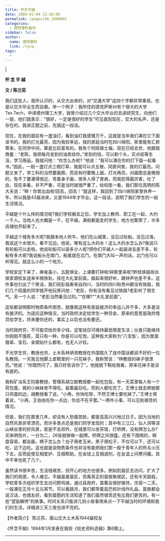 ```yaml
---
title: 怀念平越
date: 2009-01-04 22:56:00
permalink: /pages/bb_1000895
categories: 
  - 唐院春秋备份
sidebar: false
author: 
  name: 唐院春秋
  link: /tycq
tags: 
  - 
---
```


|

**怀 念 平 越**

**文 / 陈兰荪**

我们这批人，我所认识的，从交大出来的，对“交通大学”这四个字都非常重视，也是以交大毕业生而自傲。举一个例子：我所住的德克萨斯州有个很大的大学Tex.Tech，中译德州理工大学，我曾介绍过几个交大毕业的去读研究生，向他们一提，他们就表示：“很好，一定是很好的学生”可见直到现在，交大的名声，还是存在的。我讲正题之前，先插这一段话。

现在，在我的面前有一盏油灯，看到油灯我感慨万千，这就是当年我们凑在它下面读书的。我的灯光最亮，因为我较幸运，我的家庭当时在四川绵阳，家里能有汇款寄来，在同学中间，算是比较富有的。我有个同班唐士福，现在已经去世，他跟我商量：“老陈，我把每月发到的油卖给你。”卖到的钱，可以剃个头，买点纸等生活，学习用品，我就问他：“你怎么办呢?
”他说：“我可以凑在你的灯下面一起看书。”因此，一般一盏灯点三根灯草，我就可以点五根，同房间里，我的灯最亮。问题又来了，学工科的当然要画图，而且有时要晚上画，灯光再亮，对画图总是微弱的，免不了要凑得很近，弯着身子画，很多人得了胃病，而我犯得最厉害，吐了血，现在来看，并不严重，可是当时就很严重了，给校医一看，我们那位高明的陈大夫说：“啊！你胃出血啦!回去，回去！”就这样，我回到了四川绵阳家里休养一年，所以我是43届进来，又是1944年才毕业。这一段话，说明了我们学生的一般生活情况。

平越是个什么样的情况呢?我们学校搬去之后，学生加上教师、职工在一起，大约一千人。当地人也大概是一千，在平越，满街都是走的学生，地方也繁荣了，许多店铺也开起来了。

平越这个城有多大呢?我跟本地人吹牛，他们在山城里，没见过轮船，没见过海，我说这个水很大，看不见边。他说，哪有这么大的水！这么大的水怎么办?我说只有轮船可以走啦。他说轮船可以装多少人呢?把你们平越人一起装进去差不多，轮船有多大呢?我说船头在南门，船尾就在北门，在南门大叫一声的话，北门也可以听得见。就这么小的一个地方。

学校安定下来了，麻雀虽小，五脏俱全，上课要打钟啦!钟那里来呢?黔桂铁路局长侯家源校友送来半根铁轨，挂在大礼堂前面，敲起来很好听，跟钟声也差不多。这件事也引出了个笑话，我们班彭祖寿来自四川，当时的四川和贵州都没有铁路，我们几个捣蛋的同学就开他玩笑问他：“老彭，你有没有看见过铁路?老彭听了很生气。另一个人说：“老彭当然看见过的。”“在哪?”“大礼堂前面”。

这些都说明那时物质条件困苦，就像我这样有家庭接济的幸运儿并不多，大多是没有接济的。为适应这种情况，当时政府决定给学生一种贷金，原来的意思是政府借贷给学生，将来要你还的，事实上以后也没有要还。

当时政府穷，不可能贷给你多少钱，这笔钱仅可维持最低限度生活；伙食只能维持你刚刚不饿死，菜只有一种，你是可以吃饱，这种饭大家称为“八宝饭’，因为里面翡翠、宝石、金钢钻什么都有，也无人计较。

不光学生穷，教授也穷，土木系林炳贤教授在外国耽久了连中国话都说不好的一位名教授。一天我见他脚上皮鞋里的一只花袜子，我称赞说：“林教授的袜子很漂亮。”他说：“你既然问了，我只好告诉你了”。他就脱下鞋给我看，原来花袜子是没有底的。

我和矿冶系王钧豪教授，管理系胡立猷教授都一起吃包饭，有一天菜里每人有一个荷包蛋，我的小妹妹舍不得吃，留着最后吃，而别人都吃完了。王博士就去修她那只鸡蛋的边，胡教授看了说，“小再，你快吃呀，不然王博士要吃掉了。”王博士笑着说，“小再，王伯伯吃你一点边，你总不在乎罢。”一两件小事，可以见到艰苦的情况。

但是，我们在那里几年，却没有人愁眉苦脸，都是高高兴兴地过日子。因为当地的自然风景非常漂亮，而许多景点还是我们同学发现的；其中有三江口，仙人洞等深山峡谷里的好风景，若是不去郊外，在城里可以坐茶馆，打桥牌，没有牌怎么办?买来明信片，一分为二，26张就够做一副牌。桥牌之风很盛。还有下围棋的，棋盘容易，都会画，棋子怎么办？白子用老玉米，黑子用松子，不仅可以下，还可以吃，边下边吃。这也就是说物质条件也并没有能把我们那一股于青年人的热与火压下去，反而促使互相爱护、互相帮助。在金钱上互相调剂，在友谊上问寒问暖。其中不幸也死了几个。

虽然读书很辛苦，生活很艰苦，但开心的地方也很多。例如到苗区去访问，扩大了我们的观感，令人难忘。平越虽属苗区，但离真正的苗族聚居区，还有半天路程，学校曾多次组织学生去访问野鸡坡。通过县政府，苗寨会很好接待，住宿一二天。一般凑在正月十五元宵节，可以看跳月，我们都带着盐巴和针线作礼品，苗族都会说汉话，也很友好。看到苗胞的生活知道了我们虽然很苦还有比我们更苦的。有一些“望盐解馋”的故事。时间关系只能讲几则小故事用来点一下平越当时的环境和我们的生活，详细讲三天三夜也讲不完的。

【作者简介】 陈兰荪，唐山交大土木系1944届校友

《怀念平越》1994年1月发表在我校《校史资料选辑》第6期上。  
  
  
---